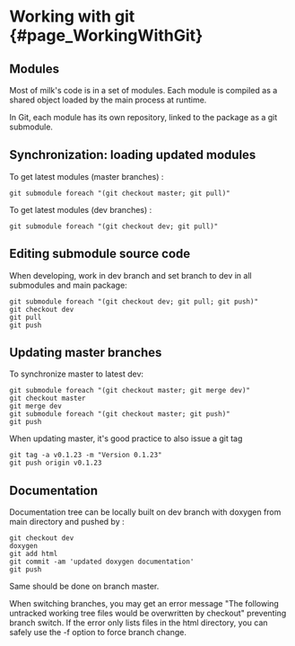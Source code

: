 # Working with git {#page_WorkingWithGit}

## Modules

Most of milk's code is in a set of modules. Each module is compiled as a shared object loaded by the main process at runtime.

In Git, each module has its own repository, linked to the package as a git submodule.




## Synchronization: loading updated modules

To get latest modules (master branches) :

	git submodule foreach "(git checkout master; git pull)"

To get latest modules (dev branches) :

	git submodule foreach "(git checkout dev; git pull)"


## Editing submodule source code

When developing, work in dev branch and set branch to dev in all submodules and main package:

	git submodule foreach "(git checkout dev; git pull; git push)"
	git checkout dev
	git pull
	git push
	

## Updating master branches

To synchronize master to latest dev:
	
	git submodule foreach "(git checkout master; git merge dev)"
	git checkout master
	git merge dev
	git submodule foreach "(git checkout master; git push)"
	git push

When updating master, it's good practice to also issue a git tag

	git tag -a v0.1.23 -m "Version 0.1.23"
	git push origin v0.1.23




## Documentation

Documentation tree can be locally built on dev branch with doxygen from main directory and pushed by :

	git checkout dev
	doxygen
	git add html
	git commit -am 'updated doxygen documentation'
	git push

Same should be done on branch master.

When switching branches, you may get an error message "The following untracked working tree files would be overwritten by checkout" preventing branch switch. If the error only lists files in the html directory, you can safely use the -f option to force branch change.


